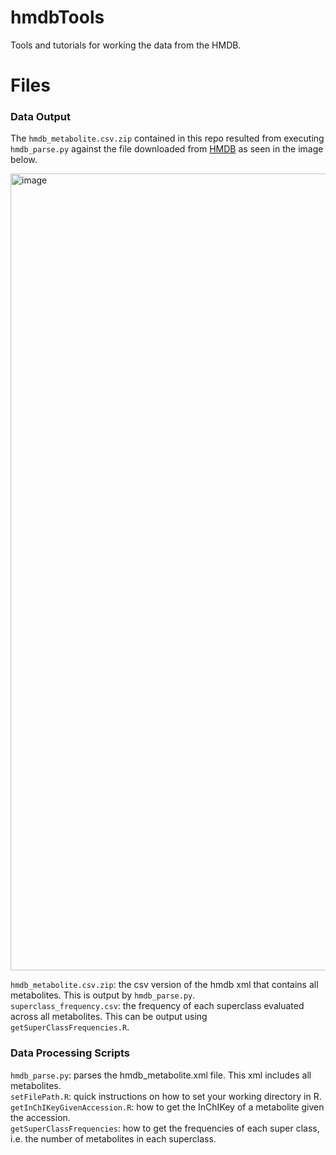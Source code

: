 # hmdbTools

Tools and tutorials for working the data from the HMDB.


# Files #

### Data Output ###
The `hmdb_metabolite.csv.zip` contained in this repo resulted from executing `hmdb_parse.py` against the file downloaded from [HMDB](https://hmdb.ca/downloads) as seen in the image below.

<img width="1275" alt="image" src="https://user-images.githubusercontent.com/28875637/159986160-2d5ba77b-87f5-424a-b729-aaf394fe2067.png">

`hmdb_metabolite.csv.zip`: the csv version of the hmdb xml that contains all metabolites. This is output by `hmdb_parse.py`.     
`superclass_frequency.csv`: the frequency of each superclass evaluated across all metabolites. This can be output using `getSuperClassFrequencies.R`.      

### Data Processing Scripts ###
`hmdb_parse.py`: parses the hmdb_metabolite.xml file. This xml includes all metabolites.   
`setFilePath.R`: quick instructions on how to set your working directory in R.   
`getInChIKeyGivenAccession.R`: how to get the InChIKey of a metabolite given the accession.   
`getSuperClassFrequencies`: how to get the frequencies of each super class, i.e. the number of metabolites in each superclass.   
